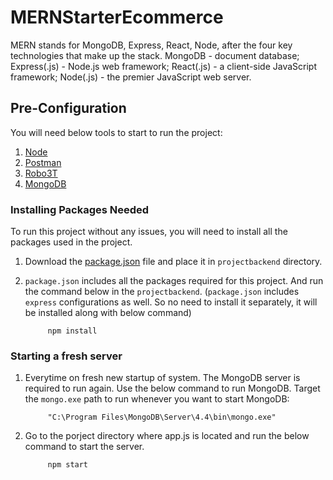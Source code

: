 # MERNStarterEcommerce

MERN stands for MongoDB, Express, React, Node, after the four key technologies that make up the stack. MongoDB - document database; Express(.js) - Node.js web framework; React(.js) - a client-side JavaScript framework; Node(.js) - the premier JavaScript web server.

## Pre-Configuration
You will need below tools to start to run the project:
1. [Node](https://nodejs.org/en/download/)
2. [Postman](https://www.postman.com/downloads/)
3. [Robo3T](https://robomongo.org/download)
4. [MongoDB](https://www.mongodb.com/try/download/community)

### Installing Packages Needed
To run this project without any issues, you will need to install all the packages used in the project.

1. Download the [package.json](https://github.com/HiteshTetarwal/MERNStarterEcommerce/blob/master/projbackend/package.json) file and place it in ```projectbackend``` directory.

2. ```package.json``` includes all the packages required for this project. And run the command below in the ```projectbackend```. (``package.json`` includes ```express``` configurations as well. So no need to install it separately, it will be installed along with below command)

            npm install

### Starting a fresh server
1. Everytime on fresh new startup of system. The MongoDB server is required to run again. Use the below command to run MongoDB. Target the ```mongo.exe``` path to run whenever you want to start MongoDB:
            
            "C:\Program Files\MongoDB\Server\4.4\bin\mongo.exe"
            
2. Go to the porject directory where app.js is located and run the below command to start the server.

            npm start
